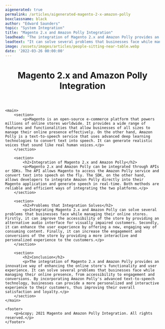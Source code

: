 ```yaml
---
aigenerated: true
permalink: /articles/aigenerated-magento-2-x-amazon-polly
boxclassname: black
author: "Edward Saunders"
topic: "System Integration"
title: "Magento 2.x and Amazon Polly Integration"
leadhead: "The integration of Magento 2.x and Amazon Polly provides an innovative way of enhancing the online store's functionality and user experience"
leadtext: "It can solve several problems that businesses face while managing their online presence, from accessibility to engagement and conversions. By incorporating Amazon Polly's advanced text-to-speech technology, businesses can provide a more personalized and interactive experience to their customers, thus improving their overall satisfaction and loyalty."
image: /assets/images/articles/people-sitting-near-table.webp
date: '2022-03-26 00:00:00'
---
```

<div class="arttext">
	<header>
		<h1>Magento 2.x and Amazon Polly Integration</h1>
	</header>

	<main>
		<section>
			<p>Magento is an open-source e-commerce platform that powers millions of online stores worldwide. It provides a wide range of features and functionalities that allow businesses of all sizes to manage their online presence effectively. On the other hand, Amazon Polly is a text-to-speech service that uses advanced deep learning technologies to convert text into speech. It can generate realistic voices that sound like real human voices.</p>
		</section>

		<section>
			<h2>Integration of Magento 2.x and Amazon Polly</h2>
			<p>Magento 2.x and Amazon Polly can be integrated through APIs or SDKs. The API allows Magento to access the Amazon Polly service and convert text into speech on the fly. The SDK, on the other hand, allows developers to integrate Amazon Polly directly into their Magento application and generate speech in real-time. Both methods are reliable and efficient ways of integrating the two platforms.</p>
		</section>

		<section>
			<h2>Problems that Integration Solves</h2>
			<p>Integrating Magento 2.x and Amazon Polly can solve several problems that businesses face while managing their online stores. Firstly, it can improve the accessibility of the store by providing an alternative audio interface for visually impaired customers. Secondly, it can enhance the user experience by offering a new, engaging way of consuming content. Finally, it can increase the engagement and conversions of the store by providing a more interactive and personalized experience to the customers.</p>
		</section>

		<section>
			<h2>Conclusion</h2>
			<p>The integration of Magento 2.x and Amazon Polly provides an innovative way of enhancing the online store's functionality and user experience. It can solve several problems that businesses face while managing their online presence, from accessibility to engagement and conversions. By incorporating Amazon Polly's advanced text-to-speech technology, businesses can provide a more personalized and interactive experience to their customers, thus improving their overall satisfaction and loyalty.</p>
		</section>
	</main>

	<footer>
		<p>&copy; 2021 Magento and Amazon Polly Integration. All rights reserved.</p>
	</footer>

</div>